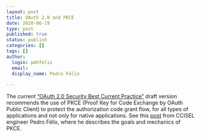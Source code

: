 ```yaml
---
layout: post
title: OAuth 2.0 and PKCE
date: 2020-06-19
type: post
published: true
status: publish
categories: []
tags: []
author:
  login: pmhfelix
  email: 
  display_name: Pedro Félix
  
---
```


The current
[“OAuth 2.0 Security Best Current Practice”](https://tools.ietf.org/html/draft-ietf-oauth-security-topics-15)
draft version recommends the use of PKCE (Proof Key for Code Exchange by OAuth
Public Client) to protect the authorization code grant flow, for all types of
applications and not only for native applications.
See this [post](https://blog.pedrofelix.org/2016/02/15/oauth-2-0-and-pkce/)
from CCISEL engineer Pedro Félix, where he describes the goals and mechanics of
PKCE.
